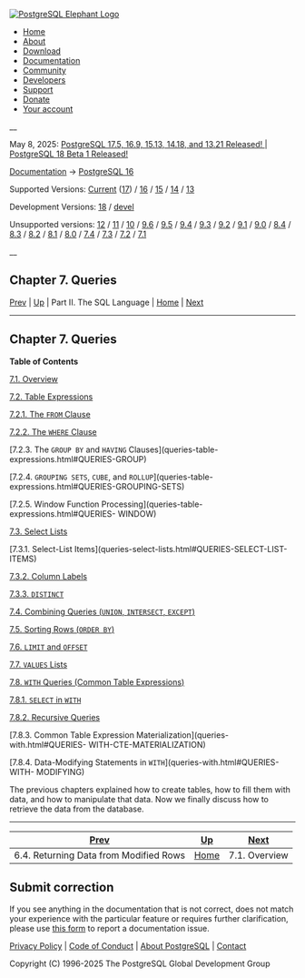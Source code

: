 [ ![PostgreSQL Elephant Logo](/media/img/about/press/elephant.png) ](/)

  * [Home](/ "Home")
  * [About](/about/ "About")
  * [Download](/download/ "Download")
  * [Documentation](/docs/ "Documentation")
  * [Community](/community/ "Community")
  * [Developers](/developer/ "Developers")
  * [Support](/support/ "Support")
  * [Donate](/about/donate/ "Donate")
  * [Your account](/account/ "Your account")

__

May 8, 2025: [ PostgreSQL 17.5, 16.9, 15.13, 14.18, and 13.21 Released! ](/about/news/postgresql-175-169-1513-1418-and-1321-released-3072/) | [ PostgreSQL 18 Beta 1 Released! ](/about/news/postgresql-18-beta-1-released-3070/)

[Documentation](/docs/ "Documentation") -> [PostgreSQL
16](/docs/16/index.html)

Supported Versions: [Current](/docs/current/queries.html "PostgreSQL 17 -
Chapter 7. Queries") ([17](/docs/17/queries.html "PostgreSQL 17 -
Chapter 7. Queries")) / [16](/docs/16/queries.html "PostgreSQL 16 -
Chapter 7. Queries") / [15](/docs/15/queries.html "PostgreSQL 15 -
Chapter 7. Queries") / [14](/docs/14/queries.html "PostgreSQL 14 -
Chapter 7. Queries") / [13](/docs/13/queries.html "PostgreSQL 13 -
Chapter 7. Queries")

Development Versions: [18](/docs/18/queries.html "PostgreSQL 18 -
Chapter 7. Queries") / [devel](/docs/devel/queries.html "PostgreSQL devel -
Chapter 7. Queries")

Unsupported versions: [12](/docs/12/queries.html "PostgreSQL 12 -
Chapter 7. Queries") / [11](/docs/11/queries.html "PostgreSQL 11 -
Chapter 7. Queries") / [10](/docs/10/queries.html "PostgreSQL 10 -
Chapter 7. Queries") / [9.6](/docs/9.6/queries.html "PostgreSQL 9.6 -
Chapter 7. Queries") / [9.5](/docs/9.5/queries.html "PostgreSQL 9.5 -
Chapter 7. Queries") / [9.4](/docs/9.4/queries.html "PostgreSQL 9.4 -
Chapter 7. Queries") / [9.3](/docs/9.3/queries.html "PostgreSQL 9.3 -
Chapter 7. Queries") / [9.2](/docs/9.2/queries.html "PostgreSQL 9.2 -
Chapter 7. Queries") / [9.1](/docs/9.1/queries.html "PostgreSQL 9.1 -
Chapter 7. Queries") / [9.0](/docs/9.0/queries.html "PostgreSQL 9.0 -
Chapter 7. Queries") / [8.4](/docs/8.4/queries.html "PostgreSQL 8.4 -
Chapter 7. Queries") / [8.3](/docs/8.3/queries.html "PostgreSQL 8.3 -
Chapter 7. Queries") / [8.2](/docs/8.2/queries.html "PostgreSQL 8.2 -
Chapter 7. Queries") / [8.1](/docs/8.1/queries.html "PostgreSQL 8.1 -
Chapter 7. Queries") / [8.0](/docs/8.0/queries.html "PostgreSQL 8.0 -
Chapter 7. Queries") / [7.4](/docs/7.4/queries.html "PostgreSQL 7.4 -
Chapter 7. Queries") / [7.3](/docs/7.3/queries.html "PostgreSQL 7.3 -
Chapter 7. Queries") / [7.2](/docs/7.2/queries.html "PostgreSQL 7.2 -
Chapter 7. Queries") / [7.1](/docs/7.1/queries.html "PostgreSQL 7.1 -
Chapter 7. Queries")

__

Chapter 7. Queries  
---  
[Prev](dml-returning.html "6.4. Returning Data from Modified Rows")  | [Up](sql.html "Part II. The SQL Language") | Part II. The SQL Language | [Home](index.html "PostgreSQL 16.9 Documentation") |  [Next](queries-overview.html "7.1. Overview")  
  
* * *

## Chapter 7. Queries

**Table of Contents**

[7.1. Overview](queries-overview.html)

[7.2. Table Expressions](queries-table-expressions.html)

    

[7.2.1. The `FROM` Clause](queries-table-expressions.html#QUERIES-FROM)

[7.2.2. The `WHERE` Clause](queries-table-expressions.html#QUERIES-WHERE)

[7.2.3. The `GROUP BY` and `HAVING` Clauses](queries-table-
expressions.html#QUERIES-GROUP)

[7.2.4. `GROUPING SETS`, `CUBE`, and `ROLLUP`](queries-table-
expressions.html#QUERIES-GROUPING-SETS)

[7.2.5. Window Function Processing](queries-table-expressions.html#QUERIES-
WINDOW)

[7.3. Select Lists](queries-select-lists.html)

    

[7.3.1. Select-List Items](queries-select-lists.html#QUERIES-SELECT-LIST-
ITEMS)

[7.3.2. Column Labels](queries-select-lists.html#QUERIES-COLUMN-LABELS)

[7.3.3. `DISTINCT`](queries-select-lists.html#QUERIES-DISTINCT)

[7.4. Combining Queries (`UNION`, `INTERSECT`, `EXCEPT`)](queries-union.html)

[7.5. Sorting Rows (`ORDER BY`)](queries-order.html)

[7.6. `LIMIT` and `OFFSET`](queries-limit.html)

[7.7. `VALUES` Lists](queries-values.html)

[7.8. `WITH` Queries (Common Table Expressions)](queries-with.html)

    

[7.8.1. `SELECT` in `WITH`](queries-with.html#QUERIES-WITH-SELECT)

[7.8.2. Recursive Queries](queries-with.html#QUERIES-WITH-RECURSIVE)

[7.8.3. Common Table Expression Materialization](queries-with.html#QUERIES-
WITH-CTE-MATERIALIZATION)

[7.8.4. Data-Modifying Statements in `WITH`](queries-with.html#QUERIES-WITH-
MODIFYING)

The previous chapters explained how to create tables, how to fill them with
data, and how to manipulate that data. Now we finally discuss how to retrieve
the data from the database.

* * *

[Prev](dml-returning.html "6.4. Returning Data from Modified Rows")  | [Up](sql.html "Part II. The SQL Language") |  [Next](queries-overview.html "7.1. Overview")  
---|---|---  
6.4. Returning Data from Modified Rows  | [Home](index.html "PostgreSQL 16.9 Documentation") |  7.1. Overview  
  
## Submit correction

If you see anything in the documentation that is not correct, does not match
your experience with the particular feature or requires further clarification,
please use [this form](/account/comments/new/16/queries.html/) to report a
documentation issue.

[Privacy Policy](/about/privacypolicy) | [Code of Conduct](/about/policies/coc/) | [About PostgreSQL](/about/) | [Contact](/about/contact/)  

Copyright (C) 1996-2025 The PostgreSQL Global Development Group

